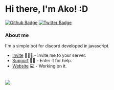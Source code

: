 # Hi there, I'm Ako! :D

[![Github Badge](https://img.shields.io/badge/-Github-000?style=flat-square&logo=Github&logoColor=white&link=https://github.com/DeltaABotForDiscord)](https://github.com/TalesSaAko-Bot)
[![Twitter Badge](https://img.shields.io/badge/-Twitter-1ca0f1?style=flat-square&labelColor=1ca0f1&logo=twitter&logoColor=white&link=https://twitter.com/DeltaABot)](https://twitter.com/DeltaABot)
<!-- [![Youtube Badge](https://img.shields.io/badge/-YouTube-ff0000?style=flat-square&labelColor=ff0000&logo=youtube&logoColor=white&link=https://www.youtube.com/user/TreinaWeb)](https://www.youtube.com/user/TreinaWeb) -->

### About me
I'm a simple bot for discord developed in javascript.


- [Invite](https://deltawebsite.cf/) 👨🏼‍🏫 - Invite me to your server.
- [Support](https://discord.gg/FqvPXFjmVk) 🐱‍🐉 - Enter it for help.
- [Website](https://deltawebsite.cf/) 💻 - Working on it.
<br>
<a href="">
<img align="center" src="https://github-readme-stats.vercel.app/api/top-langs/?username=henrilima-company&layout=compact&heigt=&theme=dark">
</a>
